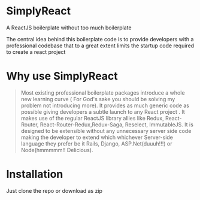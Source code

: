 # SimplyReact
A ReactJS boilerplate without too much boilerplate

The central idea behind this boilerplate code is to provide developers with a professional codebase that to a great extent limits the startup code required to create a react project

# Why use SimplyReact
> Most existing professional boilerplate packages introduce a whole new learning curve ( For God's sake you should be solving my problem not introducing more).
> It provides as much generic code as possible giving developers a subtle launch to any React project .
> It makes use of the regular ReactJS library allies like Redux, React-Router, React-Router-Redux,Redux-Saga, Reselect, ImmutableJS.
> It is designed to be extensible without any unnecessary server side code making the developer to extend which whichever Server-side language they prefer be it Rails, Django, ASP.Net(duuuh!!!) or Node(hmmmmm!! Delicious).

# Installation
Just clone the repo or download as zip
